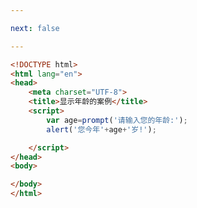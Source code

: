 ```yaml
---

next: false

---
```




<BlogInfo id="267" title="6.显示年龄的案例" author="白日梦想猿" pv=0 read_times=0 pre_cost_time="0分11秒" category="js学习" tag_list="['js学习']" create_time="2020.08.01 15:13:21" update_time="2020.08.01 15:16:02" />

```html
<!DOCTYPE html>
<html lang="en">
<head>
    <meta charset="UTF-8">
    <title>显示年龄的案例</title>
    <script>
        var age=prompt('请输入您的年龄:');
        alert('您今年'+age+'岁!');

    </script>
</head>
<body>

</body>
</html>
```



<ActionBox />
